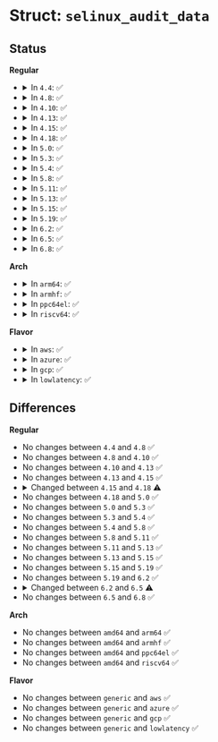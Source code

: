 # Struct: <code>selinux_audit_data</code>

## Status
<b>Regular</b>
<ul>
<li>
<details>
<summary>In <code>4.4</code>: ✅</summary>

```c
struct selinux_audit_data {
    u32 ssid;
    u32 tsid;
    u16 tclass;
    u32 requested;
    u32 audited;
    u32 denied;
    int result;
};
```
</details>
</li>
<li>
<details>
<summary>In <code>4.8</code>: ✅</summary>

```c
struct selinux_audit_data {
    u32 ssid;
    u32 tsid;
    u16 tclass;
    u32 requested;
    u32 audited;
    u32 denied;
    int result;
};
```
</details>
</li>
<li>
<details>
<summary>In <code>4.10</code>: ✅</summary>

```c
struct selinux_audit_data {
    u32 ssid;
    u32 tsid;
    u16 tclass;
    u32 requested;
    u32 audited;
    u32 denied;
    int result;
};
```
</details>
</li>
<li>
<details>
<summary>In <code>4.13</code>: ✅</summary>

```c
struct selinux_audit_data {
    u32 ssid;
    u32 tsid;
    u16 tclass;
    u32 requested;
    u32 audited;
    u32 denied;
    int result;
};
```
</details>
</li>
<li>
<details>
<summary>In <code>4.15</code>: ✅</summary>

```c
struct selinux_audit_data {
    u32 ssid;
    u32 tsid;
    u16 tclass;
    u32 requested;
    u32 audited;
    u32 denied;
    int result;
};
```
</details>
</li>
<li>
<details>
<summary>In <code>4.18</code>: ✅</summary>

```c
struct selinux_audit_data {
    u32 ssid;
    u32 tsid;
    u16 tclass;
    u32 requested;
    u32 audited;
    u32 denied;
    int result;
    struct selinux_state *state;
};
```
</details>
</li>
<li>
<details>
<summary>In <code>5.0</code>: ✅</summary>

```c
struct selinux_audit_data {
    u32 ssid;
    u32 tsid;
    u16 tclass;
    u32 requested;
    u32 audited;
    u32 denied;
    int result;
    struct selinux_state *state;
};
```
</details>
</li>
<li>
<details>
<summary>In <code>5.3</code>: ✅</summary>

```c
struct selinux_audit_data {
    u32 ssid;
    u32 tsid;
    u16 tclass;
    u32 requested;
    u32 audited;
    u32 denied;
    int result;
    struct selinux_state *state;
};
```
</details>
</li>
<li>
<details>
<summary>In <code>5.4</code>: ✅</summary>

```c
struct selinux_audit_data {
    u32 ssid;
    u32 tsid;
    u16 tclass;
    u32 requested;
    u32 audited;
    u32 denied;
    int result;
    struct selinux_state *state;
};
```
</details>
</li>
<li>
<details>
<summary>In <code>5.8</code>: ✅</summary>

```c
struct selinux_audit_data {
    u32 ssid;
    u32 tsid;
    u16 tclass;
    u32 requested;
    u32 audited;
    u32 denied;
    int result;
    struct selinux_state *state;
};
```
</details>
</li>
<li>
<details>
<summary>In <code>5.11</code>: ✅</summary>

```c
struct selinux_audit_data {
    u32 ssid;
    u32 tsid;
    u16 tclass;
    u32 requested;
    u32 audited;
    u32 denied;
    int result;
    struct selinux_state *state;
};
```
</details>
</li>
<li>
<details>
<summary>In <code>5.13</code>: ✅</summary>

```c
struct selinux_audit_data {
    u32 ssid;
    u32 tsid;
    u16 tclass;
    u32 requested;
    u32 audited;
    u32 denied;
    int result;
    struct selinux_state *state;
};
```
</details>
</li>
<li>
<details>
<summary>In <code>5.15</code>: ✅</summary>

```c
struct selinux_audit_data {
    u32 ssid;
    u32 tsid;
    u16 tclass;
    u32 requested;
    u32 audited;
    u32 denied;
    int result;
    struct selinux_state *state;
};
```
</details>
</li>
<li>
<details>
<summary>In <code>5.19</code>: ✅</summary>

```c
struct selinux_audit_data {
    u32 ssid;
    u32 tsid;
    u16 tclass;
    u32 requested;
    u32 audited;
    u32 denied;
    int result;
    struct selinux_state *state;
};
```
</details>
</li>
<li>
<details>
<summary>In <code>6.2</code>: ✅</summary>

```c
struct selinux_audit_data {
    u32 ssid;
    u32 tsid;
    u16 tclass;
    u32 requested;
    u32 audited;
    u32 denied;
    int result;
    struct selinux_state *state;
};
```
</details>
</li>
<li>
<details>
<summary>In <code>6.5</code>: ✅</summary>

```c
struct selinux_audit_data {
    u32 ssid;
    u32 tsid;
    u16 tclass;
    u32 requested;
    u32 audited;
    u32 denied;
    int result;
};
```
</details>
</li>
<li>
<details>
<summary>In <code>6.8</code>: ✅</summary>

```c
struct selinux_audit_data {
    u32 ssid;
    u32 tsid;
    u16 tclass;
    u32 requested;
    u32 audited;
    u32 denied;
    int result;
};
```
</details>
</li>
</ul>
<b>Arch</b>
<ul>
<li>
<details>
<summary>In <code>arm64</code>: ✅</summary>

```c
struct selinux_audit_data {
    u32 ssid;
    u32 tsid;
    u16 tclass;
    u32 requested;
    u32 audited;
    u32 denied;
    int result;
    struct selinux_state *state;
};
```
</details>
</li>
<li>
<details>
<summary>In <code>armhf</code>: ✅</summary>

```c
struct selinux_audit_data {
    u32 ssid;
    u32 tsid;
    u16 tclass;
    u32 requested;
    u32 audited;
    u32 denied;
    int result;
    struct selinux_state *state;
};
```
</details>
</li>
<li>
<details>
<summary>In <code>ppc64el</code>: ✅</summary>

```c
struct selinux_audit_data {
    u32 ssid;
    u32 tsid;
    u16 tclass;
    u32 requested;
    u32 audited;
    u32 denied;
    int result;
    struct selinux_state *state;
};
```
</details>
</li>
<li>
<details>
<summary>In <code>riscv64</code>: ✅</summary>

```c
struct selinux_audit_data {
    u32 ssid;
    u32 tsid;
    u16 tclass;
    u32 requested;
    u32 audited;
    u32 denied;
    int result;
    struct selinux_state *state;
};
```
</details>
</li>
</ul>
<b>Flavor</b>
<ul>
<li>
<details>
<summary>In <code>aws</code>: ✅</summary>

```c
struct selinux_audit_data {
    u32 ssid;
    u32 tsid;
    u16 tclass;
    u32 requested;
    u32 audited;
    u32 denied;
    int result;
    struct selinux_state *state;
};
```
</details>
</li>
<li>
<details>
<summary>In <code>azure</code>: ✅</summary>

```c
struct selinux_audit_data {
    u32 ssid;
    u32 tsid;
    u16 tclass;
    u32 requested;
    u32 audited;
    u32 denied;
    int result;
    struct selinux_state *state;
};
```
</details>
</li>
<li>
<details>
<summary>In <code>gcp</code>: ✅</summary>

```c
struct selinux_audit_data {
    u32 ssid;
    u32 tsid;
    u16 tclass;
    u32 requested;
    u32 audited;
    u32 denied;
    int result;
    struct selinux_state *state;
};
```
</details>
</li>
<li>
<details>
<summary>In <code>lowlatency</code>: ✅</summary>

```c
struct selinux_audit_data {
    u32 ssid;
    u32 tsid;
    u16 tclass;
    u32 requested;
    u32 audited;
    u32 denied;
    int result;
    struct selinux_state *state;
};
```
</details>
</li>
</ul>

## Differences
<b>Regular</b>
<ul>
<li>
No changes between <code>4.4</code> and <code>4.8</code> ✅
</li>
<li>
No changes between <code>4.8</code> and <code>4.10</code> ✅
</li>
<li>
No changes between <code>4.10</code> and <code>4.13</code> ✅
</li>
<li>
No changes between <code>4.13</code> and <code>4.15</code> ✅
</li>
<li>
<details>
<summary>Changed between <code>4.15</code> and <code>4.18</code> ⚠️</summary>
<ul>
<li>
<b>Field added. </b>
<code>struct selinux_state *state</code>
</li>
</ul>
</details>
</li>
<li>
No changes between <code>4.18</code> and <code>5.0</code> ✅
</li>
<li>
No changes between <code>5.0</code> and <code>5.3</code> ✅
</li>
<li>
No changes between <code>5.3</code> and <code>5.4</code> ✅
</li>
<li>
No changes between <code>5.4</code> and <code>5.8</code> ✅
</li>
<li>
No changes between <code>5.8</code> and <code>5.11</code> ✅
</li>
<li>
No changes between <code>5.11</code> and <code>5.13</code> ✅
</li>
<li>
No changes between <code>5.13</code> and <code>5.15</code> ✅
</li>
<li>
No changes between <code>5.15</code> and <code>5.19</code> ✅
</li>
<li>
No changes between <code>5.19</code> and <code>6.2</code> ✅
</li>
<li>
<details>
<summary>Changed between <code>6.2</code> and <code>6.5</code> ⚠️</summary>
<ul>
<li>
<b>Field removed. </b>
<code>struct selinux_state *state</code>
</li>
</ul>
</details>
</li>
<li>
No changes between <code>6.5</code> and <code>6.8</code> ✅
</li>
</ul>
<b>Arch</b>
<ul>
<li>
No changes between <code>amd64</code> and <code>arm64</code> ✅
</li>
<li>
No changes between <code>amd64</code> and <code>armhf</code> ✅
</li>
<li>
No changes between <code>amd64</code> and <code>ppc64el</code> ✅
</li>
<li>
No changes between <code>amd64</code> and <code>riscv64</code> ✅
</li>
</ul>
<b>Flavor</b>
<ul>
<li>
No changes between <code>generic</code> and <code>aws</code> ✅
</li>
<li>
No changes between <code>generic</code> and <code>azure</code> ✅
</li>
<li>
No changes between <code>generic</code> and <code>gcp</code> ✅
</li>
<li>
No changes between <code>generic</code> and <code>lowlatency</code> ✅
</li>
</ul>
